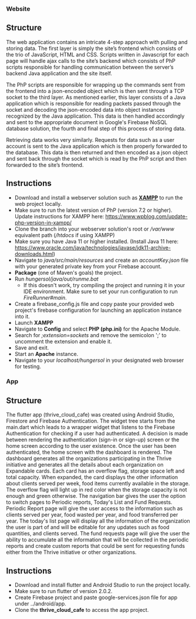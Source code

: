 ### Website
## Structure
The web application contains an intricate 4-step approach with pulling and storing data. The first layer is simply the site’s frontend which consists of the trio of JavaScript, HTML and CSS. Scripts written in Javascript for each page will handle ajax calls to the site’s backend which consists of PhP scripts responsible for handling communication between the server’s backend Java application and the site itself. 

The PhP scripts are responsible for wrapping up the commands sent from the frontend into a json-encoded object which is then sent through a TCP socket to the third layer. As mentioned earlier, this layer consists of a Java application which is responsible for reading packets passed through the socket and decoding the json-encoded data into  object instances recognized by the Java application. This data is then handled accordingly and sent to the appropriate document in Google's Firebase NoSQL database solution, the fourth and final step of this process of storing data.

Retrieving data works very similarly. Requests for data such as a user account is sent to the Java application which is then properly forwarded to the database. This data is then returned and then encoded as a json object and sent back through the socket which is read by the PhP script and then forwarded to the site’s frontend. 

## Instructions
* Download and install a webserver solution such as [**XAMPP**](https://www.apachefriends.org/download.html) to run the web project locally.
* Make sure to run the latest version of PhP (version 7.2 or higher). Update instructions for XAMPP here: https://www.wpblog.com/update-php-version-in-xampp/
* Clone the branch into your webserver solution's root or */var/www* equivalent path (*/htdocs* if using XAMPP)
* Make sure you have Java 11 or higher installed. (Install Java 11 here: https://www.oracle.com/java/technologies/javase/jdk11-archive-downloads.html)
* Navigate to *java/src/main/resources* and create an *accountKey.json* file with your generated private key from your Firebase account. 
* **Package** (one of Maven's goals) the project.
* Run *hungersol/java/out/runme.bat*
  - If this doesn't work, try compiling the project and running it in your IDE environment. Make sure to set your run configuration to run *FireRunner#main*.
* Create a firebase_config.js file and copy paste your provided web project's firebase configuration for launching an application instance into it.
* Launch **XAMPP**
* Navigate to **Config** and select **PHP (php.ini)** for the Apache Module.
* Search for *;extension=sockets* and remove the semicolon ';' to uncomment the extension and enable it. 
* Save and exit.
* Start an **Apache** instance.
* Navigate to your *localhost/hungersol* in your designated web browser for testing.

### App
## Structure
The flutter app (thrive_cloud_cafe) was created using Android Studio, Firestore and Firebase Authentication. The widget tree starts from the main.dart which leads to a wrapper widget that listens to the Firebase Authentication for checking if a user had authenticated. A decision is made between rendering the authentication (sign-in or sign-up) screen or the home screen according to the user existence. Once the user has been authenticated, the home screen with the dashboard is rendered. The dashboard generates all the organizations participating in the Thrive initiative and generates all the details about each organization on Expandable cards. Each card has an overflow flag, storage space left and total capacity. When expanded, the card displays the other information about clients served per week, food items currently available in the storage. The overflow flag will light up in red color when the storage capacity is not enough and green otherwise. The navigation bar gives the user the option to switch pages to Periodic reports, Today's List and Fund Requests. Periodic Report page will give the user access to the information such as clients served per year, food wasted per year, and food transferred per year. The today's list page will display all the information of the organization the user is part of and will be editable for any updates such as food quantities, and clients served. The fund requests page will give the user the ability to accumulate all the information that will be collected in the periodic reports and create custom reports that could be sent for requesting funds either from the Thrive initiative or other organizations. 

## Instructions
* Download and install flutter and Android Studio to run the project locally.
* Make sure to run flutter of version 2.0.2.
* Create Firebase project and paste google-services.json file for app under ../android/app.
* Clone the **thrive_cloud_cafe** to access the app project.

